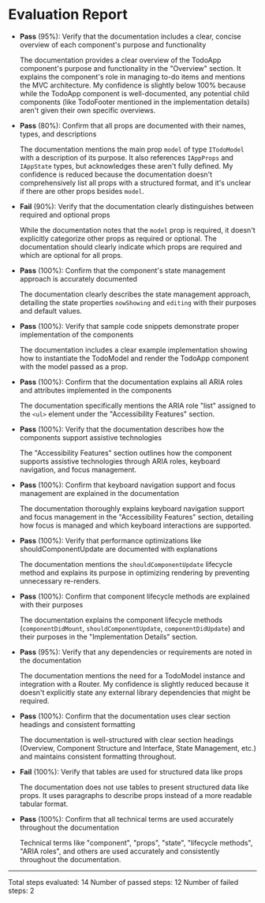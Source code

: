# Evaluation Report

- **Pass** (95%): Verify that the documentation includes a clear, concise overview of each component's purpose and functionality
  
  The documentation provides a clear overview of the TodoApp component's purpose and functionality in the "Overview" section. It explains the component's role in managing to-do items and mentions the MVC architecture. My confidence is slightly below 100% because while the TodoApp component is well-documented, any potential child components (like TodoFooter mentioned in the implementation details) aren't given their own specific overviews.

- **Pass** (80%): Confirm that all props are documented with their names, types, and descriptions
  
  The documentation mentions the main prop `model` of type `ITodoModel` with a description of its purpose. It also references `IAppProps` and `IAppState` types, but acknowledges these aren't fully defined. My confidence is reduced because the documentation doesn't comprehensively list all props with a structured format, and it's unclear if there are other props besides `model`.

- **Fail** (90%): Verify that the documentation clearly distinguishes between required and optional props
  
  While the documentation notes that the `model` prop is required, it doesn't explicitly categorize other props as required or optional. The documentation should clearly indicate which props are required and which are optional for all props.

- **Pass** (100%): Confirm that the component's state management approach is accurately documented
  
  The documentation clearly describes the state management approach, detailing the state properties `nowShowing` and `editing` with their purposes and default values.

- **Pass** (100%): Verify that sample code snippets demonstrate proper implementation of the components
  
  The documentation includes a clear example implementation showing how to instantiate the TodoModel and render the TodoApp component with the model passed as a prop.

- **Pass** (100%): Confirm that the documentation explains all ARIA roles and attributes implemented in the components
  
  The documentation specifically mentions the ARIA role "list" assigned to the `<ul>` element under the "Accessibility Features" section.

- **Pass** (100%): Verify that the documentation describes how the components support assistive technologies
  
  The "Accessibility Features" section outlines how the component supports assistive technologies through ARIA roles, keyboard navigation, and focus management.

- **Pass** (100%): Confirm that keyboard navigation support and focus management are explained in the documentation
  
  The documentation thoroughly explains keyboard navigation support and focus management in the "Accessibility Features" section, detailing how focus is managed and which keyboard interactions are supported.

- **Pass** (100%): Verify that performance optimizations like shouldComponentUpdate are documented with explanations
  
  The documentation mentions the `shouldComponentUpdate` lifecycle method and explains its purpose in optimizing rendering by preventing unnecessary re-renders.

- **Pass** (100%): Confirm that component lifecycle methods are explained with their purposes
  
  The documentation explains the component lifecycle methods (`componentDidMount`, `shouldComponentUpdate`, `componentDidUpdate`) and their purposes in the "Implementation Details" section.

- **Pass** (95%): Verify that any dependencies or requirements are noted in the documentation
  
  The documentation mentions the need for a TodoModel instance and integration with a Router. My confidence is slightly reduced because it doesn't explicitly state any external library dependencies that might be required.

- **Pass** (100%): Confirm that the documentation uses clear section headings and consistent formatting
  
  The documentation is well-structured with clear section headings (Overview, Component Structure and Interface, State Management, etc.) and maintains consistent formatting throughout.

- **Fail** (100%): Verify that tables are used for structured data like props
  
  The documentation does not use tables to present structured data like props. It uses paragraphs to describe props instead of a more readable tabular format.

- **Pass** (100%): Confirm that all technical terms are used accurately throughout the documentation
  
  Technical terms like "component", "props", "state", "lifecycle methods", "ARIA roles", and others are used accurately and consistently throughout the documentation.

---

Total steps evaluated: 14
Number of passed steps: 12
Number of failed steps: 2